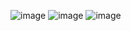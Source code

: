![image](https://github.com/AndreiBoev/SQLTask/assets/61060470/bbc8e823-550d-4fcb-b978-50139000ccac)
![image](https://github.com/AndreiBoev/SQLTask/assets/61060470/dbeddf4c-724e-4195-84da-0e6048a4d6bb)
![image](https://github.com/AndreiBoev/SQLTask/assets/61060470/c5e18f5d-553e-48a6-8b4d-3980730676d2)
